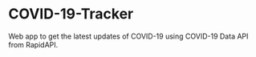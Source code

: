 # COVID-19-Tracker
Web app to get the latest updates of COVID-19 using COVID-19 Data API from RapidAPI.
